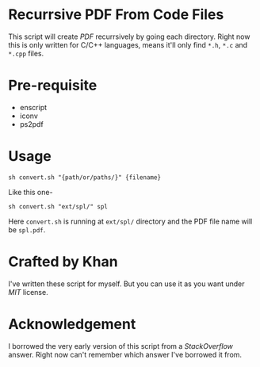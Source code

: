 # Recurrsive PDF From Code Files
This script will create *PDF* recurrsively by going each directory. Right now
this is only written for C/C++ languages, means it'll only find `*.h`, `*.c` and
`*.cpp` files.

# Pre-requisite
- enscript
- iconv
- ps2pdf

# Usage
```
sh convert.sh "{path/or/paths/}" {filename}
```
Like this one-
```
sh convert.sh "ext/spl/" spl     
```
Here `convert.sh` is running at `ext/spl/` directory and the PDF file name will
be `spl.pdf`.
# Crafted by Khan
 I've written these script for myself. But you can use it as you want under *MIT* license.

# Acknowledgement
I borrowed the very early version of this script from a *StackOverflow* answer.
Right now can't remember which answer I've borrowed it from.
